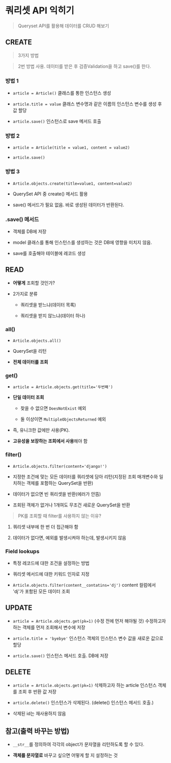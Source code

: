 # 쿼리셋 API 익히기

> Queryset API를 활용해 데이터를 CRUD 해보기

## CREATE

> 3가지 방법

> 2번 방법 사용. 데이터를 받은 후 검증Validation을 하고 save()를 한다.

### 방법 1

- `article = Article()` 클래스를 통한 인스턴스 생성

- `article.title = value` 클래스 변수명과 같은 이름의 인스턴스 변수를 생성 후 값 할당

- `article.save()` 인스턴스로 save 메서드 호출

### 방법 2

- `article = Article(title = value1, content = value2)`

- `article.save()`

### 방법 3

- `Article.objects.create(title=value1, content=value2)`

- QuerySet API 중 create() 메서드 활용

- save() 메서드가 필요 없음. 바로 생성된 데이터가 반환된다.

### .save() 메서드

- 객체를 DB에 저장

- model 클래스를 통해 인스턴스를 생성하는 것은 DB에 영향을 미치지 않음. 

- save를 호출해야 테이블에 레코드 생성

## READ

- **어떻게** 조회할 것인가?

- 2가지로 분류

    - 쿼리셋을 받느냐(데이터 목록)

    - 쿼리셋을 받지 않느냐(데이터 하나)

### all()

- `Article.objects.all()`

- QuerySet을 리턴

- **전체 데이터를 조회**

### get()

- `article = Article.objects.get(title='두번째')`

- **단일 데이터 조회**

    - 찾을 수 없으면 `DoesNotExist` 예외

    - 둘 이상이면 `MultipleObjectsReturned` 예외

- 즉, 유니크한 값에만 사용(PK).

- **고유성을 보장하는 조회에서 사용**해야 함

### filter()

- `Article.objects.filter(content='django!')`

- 지정한 조건에 맞는 모든 데이터를 쿼리셋에 담아 리턴(지정된 조회 매개변수와 일치하는 객체를 포함하는 QuerySet을 반환)

- 데이터가 없으면 빈 쿼리셋을 반환(에러가 안뜸)

- 조회된 객체가 없거나 1개여도 무조건 새로운 QuerySet을 반환

> PK를 조회할 때 filter를 사용하지 않는 이유?

1. 쿼리셋 내부에 한 번 더 접근해야 함

2. 데이터가 없다면, 예외를 발생시켜야 하는데, 발생시키지 않음

### Field lookups

- 특정 레코드에 대한 조건을 설정하는 방법

- 쿼리셋 메서드에 대한 키워드 인자로 지정

- `Article.objects.filter(content__contatins='dj')` content 컬럼에서 'dj'가 포함된 모든 데이터 조회

## UPDATE

- `article = Article.objects.get(pk=1)` (수정 전에 먼저 해야될 것) 수정하고자 하는 객체를 먼저 조회해서 변수에 저장

- `article.title = 'byebye'` 인스턴스 객체의 인스턴스 변수 값을 새로운 값으로 할당

- `article.save()` 인스턴스 메서드 호출. DB에 저장

## DELETE

- `article = Article.objects.get(pk=1)` 삭제하고자 하는 article 인스턴스 객체를 조회 후 반환 값 저장

- `article.delete()` 인스턴스가 삭제된다. (delete() 인스턴스 메서드 호출.)

- 삭제된 id는 재사용하지 않음

## 참고(출력 바꾸는 방법)

- `__str__`를 정의하여 각각의 object가 문자열을 리턴하도록 할 수 있다.

- **객체를 문자열로** 바꾸고 싶으면 어떻게 할 지 설정하는 것